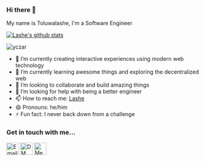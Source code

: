 ### Hi there 👋

<!--
**lashe/lashe** is a ✨ _special_ ✨ repository because its `README.md` (this file) appears on your GitHub profile.

Here are some ideas to get you started:

- 🔭 I’m currently working on ...
- 🌱 I’m currently learning ...
- 👯 I’m looking to collaborate on ...
- 🤔 I’m looking for help with ...
- 💬 Ask me about ...
- 📫 How to reach me: ...
- 😄 Pronouns: ...
- ⚡ Fun fact: ...
-->


My name is Toluwalashe, I'm a Software Engineer

[![Lashe's github stats](https://github-readme-stats.vercel.app/api?username=lashe&show_icons=true&theme=cobalt&hide=stars&count_private=true)](https://github.com/lashe)<p><img align="center" src="https://github-readme-streak-stats.herokuapp.com/?user=lashe" alt="yczar" /></p>

- 🔭 I’m currently creating interactive experiences using modern web technology
- 🌱 I’m currently learning awesome things and exploring the decentralized web
- 👯 I’m looking to collaborate and build amazing things
- 🤔 I’m looking for help with being a better engineer
- 📫 How to reach me: [Lashe](https://twitter.com/toluwa_lashe)
- 😄 Pronouns: he/him
- ⚡ Fun fact: I never back down from a challenge

### Get in touch with me...

[<img src='https://cdn-icons-png.flaticon.com/512/281/281786.png' width='32' title='Email Me!'>](tee1alive@gmail.com)
[<img src='https://cdn-icons-png.flaticon.com/512/733/733579.png' width='32' title='DM Me!'>](https://twitter.com/toluwa_lashe)
[<img src='https://cdn-icons-png.flaticon.com/512/174/174857.png' width='32' title='Message Me!'>](https://www.linkedin.com/in/toluwalase-dada-11080177/)
